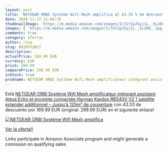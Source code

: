 ```yaml
---
layout: post
title: 'NETGEAR ORBI Système Wifi Mesh amplifica al 43.33 % de descuento'
date: 2020-11-27 12:04:39
thumbnailImage: 'https://m.media-amazon.com/images/I/31tIpJGyj1L._SL200_.jpg'
images: [ 'https://m.media-amazon.com/images/I/31tIpJGyj1L._SL200_.jpg' ]
comments: true
category: ofertas
author: ring
slug: B01MTX2W1T
description:
actualPrice: 169.99 EUR
currency: EUR
price: 169.99
comparePrice: 299.99 EUR
inStock: true
prodname: NETGEAR ORBI Système Wifi Mesh amplificateur intégrant assistant Alexa Echo et enceinte connectée Harman Kardon RBS40V V2 1 satellite extender additionnel  – Jusqu’à 125m² de couverture
---
```


Está [NETGEAR ORBI Système Wifi Mesh amplificateur intégrant assistant Alexa Echo et enceinte connectée Harman Kardon RBS40V V2 1 satellite extender additionnel  – Jusqu’à 125m² de couverture](https://www.amazon.fr/dp/B01MTX2W1T/?tag=tolees0d-21) con 43.33 de descuento por 169.99 EUR (original: 299.99 EUR) en el siguiente enlace!

[![NETGEAR ORBI Système Wifi Mesh amplifica](https://m.media-amazon.com/images/I/31tIpJGyj1L._SL200_.jpg)](https://www.amazon.fr/dp/B01MTX2W1T/?tag=tolees0d-21)

[Ver la oferta!!](https://www.amazon.fr/dp/B01MTX2W1T/?tag=tolees0d-21)

Links participate in Amazon Associate program and might generate a comission on qualifying sales


